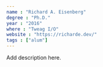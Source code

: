 ```yaml
---
name : "Richard A. Eisenberg"
degree : "Ph.D."
year : "2016"
where : "Tweag I/O"
website : "https://richarde.dev/"
tags : ["alum"]
---
```

Add description here.
